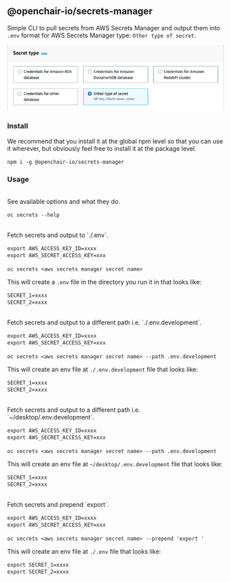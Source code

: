 ## @openchair-io/secrets-manager

Simple CLI to pull secrets from AWS Secrets Manager and output them into `.env` format for AWS Secrets Manager type: `Other type of secret`.

![Other type of secret](/assets/image1.png)

### Install

We recommend that you install it at the global npm level so that you can use it wherever, but obviously feel free to install it at the package level.

```
npm i -g @openchair-io/secrets-manager
```

### Usage
<br>
See available options and what they do.

```
oc secrets --help
```
<br>
Fetch secrets and output to `./.env`.

```
export AWS_ACCESS_KEY_ID=xxxx
export AWS_SECRET_ACCESS_KEY=xxx

oc secrets <aws secrets manager secret name>

```
This will create a `.env` file in the directory you run it in that looks like:

```
SECRET_1=xxxx
SECRET_2=xxxx
```
<br>
Fetch secrets and output to a different path i.e. `./.env.development`.

```
export AWS_ACCESS_KEY_ID=xxxx
export AWS_SECRET_ACCESS_KEY=xxx

oc secrets <aws secrets manager secret name> --path .env.development

```
This will create an env file at `./.env.development` file that looks like:

```
SECRET_1=xxxx
SECRET_2=xxxx
```
<br>
Fetch secrets and output to a different path i.e. `~/desktop/.env.development`.

```
export AWS_ACCESS_KEY_ID=xxxx
export AWS_SECRET_ACCESS_KEY=xxx

oc secrets <aws secrets manager secret name> --path .env.development

```
This will create an env file at `~/desktop/.env.development` file that looks like:

```
SECRET_1=xxxx
SECRET_2=xxxx
```
<br>
Fetch secrets and prepend `export`.

```
export AWS_ACCESS_KEY_ID=xxxx
export AWS_SECRET_ACCESS_KEY=xxx

oc secrets <aws secrets manager secret name> --prepend 'export '

```
This will create an env file at `./.env` file that looks like:

```
export SECRET_1=xxxx
export SECRET_2=xxxx
```
<br>